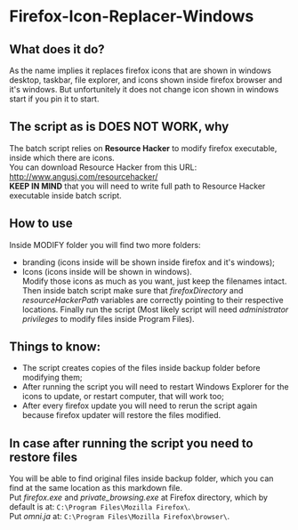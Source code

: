 # Firefox-Icon-Replacer-Windows

## What does it do?

As the name implies it replaces firefox icons that are shown in windows desktop, taskbar, file explorer, and icons shown inside firefox browser and it's windows. But unfortunitely it does not change icon shown in windows start if you pin it to start.

## The script as is DOES NOT WORK, why

The batch script relies on **Resource Hacker** to modify firefox executable, inside which there are icons.<br>
You can download Resource Hacker from this URL: <http://www.angusj.com/resourcehacker/><br>
**KEEP IN MIND** that you will need to write full path to Resource Hacker executable inside batch script.

## How to use

Inside MODIFY folder you will find two more folders: 
- branding (icons inside will be shown inside firefox and it's windows);
- Icons (icons inside will be shown in windows).<br>
Modify those icons as much as you want, just keep the filenames intact.
Then inside batch script make sure that *firefoxDirectory* and *resourceHackerPath* variables are correctly pointing to their respective locations.
Finally run the script (Most likely script will need *administrator privileges* to modify files inside Program Files).

## Things to know:

- The script creates copies of the files inside backup folder before modifying them;
- After running the script you will need to restart Windows Explorer for the icons to update, or restart computer, that will work too;
- After every firefox update you will need to rerun the script again because firefox updater will restore the files modified.

## In case after running the script you need to restore files

You will be able to find original files inside backup folder, which you can find at the same location as this markdown file.<br>
Put *firefox.exe* and *private_browsing.exe* at Firefox directory, which by default is at: `C:\Program Files\Mozilla Firefox\`.<br>
Put *omni.ja* at: `C:\Program Files\Mozilla Firefox\browser\`.